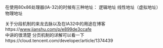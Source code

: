 在使用80x86处理器(IA-32)的时候有三种地址：
逻辑地址
线性地址（虚拟地址）
物理地址

关于分段机制的来龙去脉以及在IA32中的用途在博客https://www.jianshu.com/p/e899de3ccafe
<br>中讲的很清楚
分页机制的详解可以看一下https://cloud.tencent.com/developer/article/1374439
